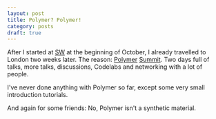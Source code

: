 ```yaml
---
layout: post
title: Polymer? Polymer!
category: posts
draft: true
---
```


After I started at [SW][SW] at the beginning of October, I already travelled to London two weeks later. The reason: [Polymer][polymer] [Summit][summit].
Two days full of talks, more talks, discussions, Codelabs and networking with a lot of people.

I've never done anything with Polymer so far, except some very small introduction tutorials.

And again for some friends: No, Polymer isn't a synthetic material.

[SW]: http://www.sw-machines.de
[polymer]: http://www.polymer-project.org
[summit]: http://www.polymer-project.org/summit
